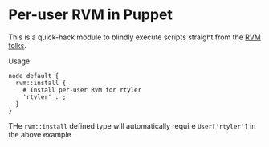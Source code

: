 # Per-user RVM in Puppet

This is a quick-hack module to blindly execute scripts straight from the [RVM
folks](http://rvm.io).

Usage:

    node default {
      rvm::install {
        # Install per-user RVM for rtyler
        'rtyler' : ;
      }
    }

THe `rvm::install` defined type will automatically require `User['rtyler']` in
the above example
